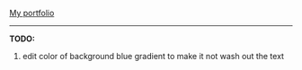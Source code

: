 [My portfolio](https://icewav3.github.io/)

---

**TODO:**

1. edit color of background blue gradient to make it not wash out the text